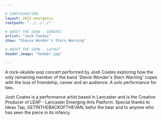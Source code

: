 ```yaml
---

# CONFIGURATION
layout: 2012-emergency
rootpath: "../../../"

# ABOUT THE SHOW - GENERIC
artist: "Josh Coates"
show: "Stevie Wonder's Stern Warning"

# ABOUT THE SHOW - LAYOUT
header_image: "header.jpg"

---
```


A rock-ukulele-pop concert performed by Josh Coates exploring how the only remaining member of the band 'Stevie Wonder's Stern Warning' copes with the loss of friendship, career and an audience. A solo performance for two.    

Josh Coates is a performance artist based in Lancaster and is the Creative Producer of LEAP - Lancaster Emerging Arts Platform. Special thanks to Ideas Tap, GETINTHEBACKOFTHEVAN, befur the bear and to anyone who has seen the piece in its infancy. 

